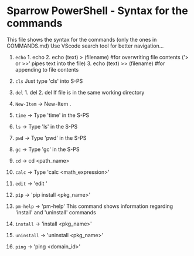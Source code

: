 # Sparrow PowerShell - Syntax for the commands
This file shows the syntax for the commands (only the ones in COMMANDS.md)
Use VScode search tool for better navigation...

1. `echo`  1. echo <text>
           2. echo (text) > (filename) #for overwriting file contents ('> or >>' pipes text into the file)
           3. echo (text) >> (filename) #for appending to file contents 
    
2. `cls`   Just type 'cls' into S-PS

3. `del`   1. del <file path>
           2. del <file name> If file is in the same working directory

4. `New-Item` -> New-Item <filename>.<extension> 

5. `time` -> Type 'time' in the S-PS

6. `ls`  -> Type 'ls' in the S-PS

7. `pwd`  -> Type 'pwd' in the S-PS

8. `gc`  -> Type 'gc' in the S-PS

9. `cd`  -> cd <path_name>

10. `calc`  -> Type 'calc <math_expression>'

11. `edit`  -> 'edit <editor> <filename>'

12. `pip`  -> 'pip install <pkg_name>'

13. `pm-help` -> 'pm-help'
                  This command shows information regarding 'install' and 'uninstall' commands

14. `install` -> 'install <pkg_name>'

15. `uninstall` -> 'uninstall <pkg_name>'

16. `ping` -> 'ping <domain_id>'